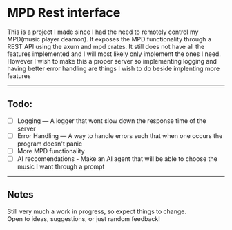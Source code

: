 # MPD Rest interface

This is a project I made since I had the need to remotely control my MPD(music player deamon). It exposes the MPD functionality through a REST API using the axum and mpd crates. It still does not have all the features 
implemented and I will most likely only implement the ones I need. However I wish to make this a proper server so implementing logging and having better error handling are things I wish to do beside implenting more 
features 

---

## Todo:


- [ ] Logging — A logger that wont slow down the response time of the server
- [ ] Error Handling — A way to handle errors such that when one occurs the program doesn't panic
- [ ] More MPD functionality
- [ ] AI reccomendations - Make an AI agent that will be able to choose the music I want through a prompt

---

## Notes

Still very much a work in progress, so expect things to change.  
Open to ideas, suggestions, or just random feedback!

